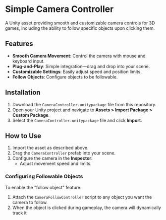 # Simple Camera Controller
A Unity asset providing smooth and customizable camera controls for 3D games, including the ability to follow specific objects upon clicking them.

## Features
- **Smooth Camera Movement**: Control the camera with mouse and keyboard input.
- **Plug-and-Play**: Simple integration—drag and drop into your scene.
- **Customizable Settings**: Easily adjust speed and position limits.
- **Follow Objects**: Configure objects to be followable.

## Installation
1. Download the `CameraController.unitypackage` file from this repository.
2. Open your Unity project and navigate to **Assets > Import Package > Custom Package**.
3. Select the `CameraController.unitypackage` file and click **Import**.

## How to Use
1. Import the asset as described above.
2. Drag the `CameraController` prefab into your scene.
3. Configure the camera in the **Inspector**:
   - Adjust movement speed and limits.

### Configuring Followable Objects
To enable the "follow object" feature:
1. Attach the `CameraFollowController` script to any object you want the camera to follow.
2. When the object is clicked during gameplay, the camera will dynamically track it
